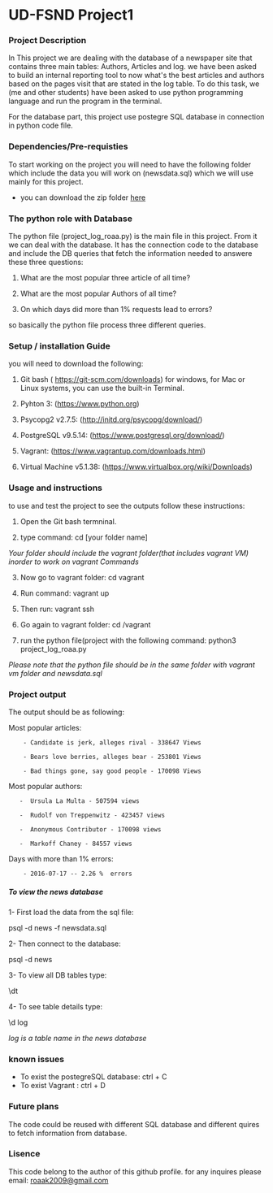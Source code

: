 # UD-FSND Project1 

### Project Description

In This project we are dealing with the database  of a newspaper site that contains three main tables: Authors, Articles and log.
we have been asked to build an internal reporting tool to now what's the best articles and authors based on the pages visit that are stated in the log table. To do this task, we (me and other students) have been asked to use python programming language and run the program in the terminal.

For the database part, this project use postegre SQL database in connection in python code file. 


### Dependencies/Pre-requisties 

To start working on the project you will need to have the following folder which include the data you will work on  (newsdata.sql) which we will use mainly for this project.
* you can download the zip folder [here](https://www.dropbox.com/sh/du5qa4euumn5f91/AADTNHXNih8QVjGEoyMwvSjUa?dl=0)

### The python role with Database

The python file (project_log_roaa.py) is the main file in this project. From it we can deal with the database.  It has the connection code to the database and include the DB queries that fetch the information needed to answere these three questions:

1. What are the most popular three article of all time?

2. What are the most popular Authors of all time?

3. On which days did more than 1% requests lead to errors?


so basically the python file process three different queries.


### Setup / installation Guide

you will need to download the following:

1. Git bash ( https://git-scm.com/downloads) for windows, for Mac or Linux systems, you can use the
built-in Terminal.

2. Pyhton 3: (https://www.python.org)

3. Psycopg2 v2.7.5:   (http://initd.org/psycopg/download/) 

4. PostgreSQL v9.5.14:  (https://www.postgresql.org/download/)

5. Vagrant: (https://www.vagrantup.com/downloads.html)

6. Virtual Machine v5.1.38: (https://www.virtualbox.org/wiki/Downloads)
 


### Usage and instructions


to use and test the project to see the outputs follow these instructions:

1. Open the Git bash termninal.

2. type command: cd [your folder name]   

 *Your folder should include the vagrant folder(that includes vagrant VM) inorder to work on vagrant 
Commands*

3. Now go to vagrant folder: cd vagrant

4. Run command: vagrant up

5. Then run: vagrant ssh

6. Go again to vagrant folder: cd /vagrant

7. run the python file(project with the following command: python3 project_log_roaa.py

*Please note that the python file should be in the same folder with vagrant vm folder and newsdata.sql*


### Project output

The output should be as following:


Most popular articles:

        - Candidate is jerk, alleges rival - 338647 Views
        
        - Bears love berries, alleges bear - 253801 Views
        
        - Bad things gone, say good people - 170098 Views



Most popular authors:

       -  Ursula La Multa - 507594 views
       
       -  Rudolf von Treppenwitz - 423457 views
       
       -  Anonymous Contributor - 170098 views
       
       -  Markoff Chaney - 84557 views



Days with more than 1% errors:

        - 2016-07-17 -- 2.26 %  errors




##### To view the news database

1- First load the data from the sql file:

psql -d news -f newsdata.sql

2- Then connect to the database:

psql -d news

3- To view all DB tables type:

\dt

4- To see table details type:

\d log

*log is a table name in the news database*


### known issues

* To exist the postegreSQL database: ctrl + C
* To exist Vagrant : ctrl + D

### Future plans 

The code could be reused with different SQL database and different quires to fetch information from database.

### Lisence 
This code belong to the author of this github profile. for any inquires please email: roaak2009@gmail.com









